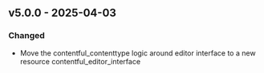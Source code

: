 ## v5.0.0 - 2025-04-03
### Changed
* Move the contentful_contenttype logic around editor interface to a new resource contentful_editor_interface
